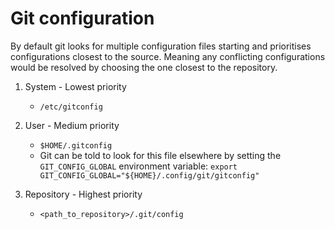 # Git configuration

By default git looks for multiple configuration files starting and prioritises configurations closest to the source. Meaning any conflicting configurations would be resolved by choosing the one closest to the repository. 

1. System - Lowest priority
    - `/etc/gitconfig`

2. User - Medium priority
    - `$HOME/.gitconfig`
    - Git can be told to look for this file elsewhere by setting the `GIT_CONFIG_GLOBAL` environment variable:
        `export GIT_CONFIG_GLOBAL="${HOME}/.config/git/gitconfig"`

3. Repository - Highest priority
    - `<path_to_repository>/.git/config`

